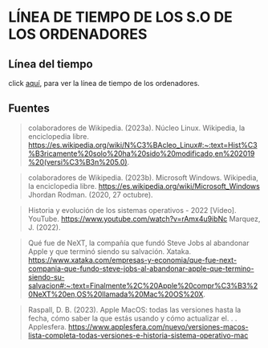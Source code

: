 # LÍNEA DE TIEMPO DE LOS S.O DE LOS ORDENADORES
## Línea del tiempo
click [aquí](https://www.canva.com/design/DAFvTpMpJHE/q0SRG5MZBewmby-Ur8GJrQ/edit?utm_content=DAFvTpMpJHE&utm_campaign=designshare&utm_medium=link2&utm_source=sharebutton), para ver la línea de tiempo de los ordenadores.

## Fuentes
> colaboradores de Wikipedia. (2023a). Núcleo Linux. Wikipedia, la enciclopedia libre. https://es.wikipedia.org/wiki/N%C3%BAcleo_Linux#:~:text=Hist%C3%B3ricamente%20solo%20ha%20sido%20modificado,en%202019%20(versi%C3%B3n%205.0).

> colaboradores de Wikipedia. (2023b). Microsoft Windows. Wikipedia, la enciclopedia libre. https://es.wikipedia.org/wiki/Microsoft_Windows Jhordan Rodman. (2020, 27 octubre).

> Historia y evolución de los sistemas operativos - 2022 [Vídeo]. YouTube. https://www.youtube.com/watch?v=rAmx4u9ibNc Marquez, J. (2022).

> Qué fue de NeXT, la compañía que fundó Steve Jobs al abandonar Apple y que terminó siendo su salvación. Xataka. https://www.xataka.com/empresas-y-economia/que-fue-next-compania-que-fundo-steve-jobs-al-abandonar-apple-que-termino-siendo-su-salvacion#:~:text=Finalmente%2C%20Apple%20compr%C3%B3%20NeXT%20en,OS%20llamada%20Mac%20OS%20X.

> Raspall, D. B. (2023). Apple MacOS: todas las versiones hasta la fecha, cómo saber la que estás usando y cómo actualizar el. . . Applesfera. https://www.applesfera.com/nuevo/versiones-macos-lista-completa-todas-versiones-e-historia-sistema-operativo-mac